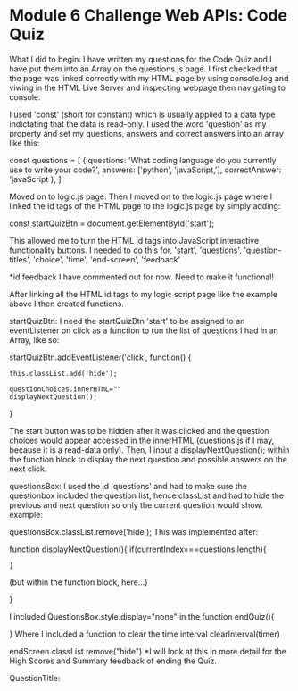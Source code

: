 # Module 6 Challenge Web APIs: Code Quiz
What I did to begin:
I have written my questions for the Code Quiz and I have put them into an Array on the questions.js page.
I first checked that the page was linked correctly with my HTML page by using console.log and viwing in the HTML Live Server and inspecting webpage then navigating to console.

I used 'const' (short for constant) which is usually applied to a data type indictating that the data is read-only.
I used the word 'question' as my property and set my questions, answers and correct answers into an array like this:

const questions = [
{
    questions:      'What coding language do you currently use to write your code?',
    answers:        ['python', 'javaScript,'],
    correctAnswer:  'javaScript
},
];

Moved on to logic.js page:
Then I moved on to the logic.js page where I linked the Id tags of the HTML page to the logic.js page by simply adding:

const startQuizBtn = document.getElementById('start');

This allowed me to turn the HTML id tags into JavaScript interactive functionality buttons. 
I needed to do this for, 'start', 'questions', 'question-titles', 'choice', 'time', 'end-screen', 'feedback'

*id feedback I have commented out for now. Need to make it functional!

After linking all the HTML id tags to my logic script page like the example above I then created functions.

startQuizBtn:
I need the startQuizBtn 'start' to be assigned to an eventListener on click as a function to run the list of questions I had in an Array, like so:

startQuizBtn.addEventListener('click', function() {
    
    this.classList.add('hide');

    questionChoices.innerHTML=""
    displayNextQuestion();

}

The start button was to be hidden after it was clicked and the question choices would appear accessed in the innerHTML (questions.js if I may, because it is a read-data only). Then, I input a displayNextQuestion(); within the function block to display the next question and possible answers on the next click.

questionsBox:
I used the id 'questions' and had to make sure the questionbox included the question list, hence classList and had to hide  the previous and next question so only the current question would show. example:

questionsBox.classList.remove('hide');
This was implemented after:

function displayNextQuestion(){
    if(currentIndex===questions.length){

    }
(but within the function block, here...)

}

I included QuestionsBox.style.display="none"
in the function endQuiz(){

}
Where I included a function to clear the time interval
clearInterval(timer)

endScreen.classList.remove("hide")
*I will look at this in more detail for the High Scores and Summary feedback of ending the Quiz.


QuestionTitle:




